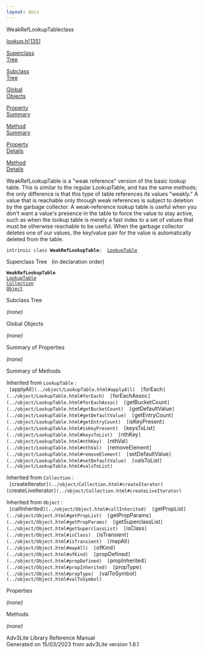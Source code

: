 ```yaml
---
layout: docs
---
```

<span class="title">WeakRefLookupTable</span><span class="type">class</span>

[lookup.h](../file/lookup.h.html)\[[135](../source/lookup.h.html#135)\]

[Superclass  
Tree](#_SuperClassTree_)

[Subclass  
Tree](#_SubClassTree_)

[Global  
Objects](#_ObjectSummary_)

[Property  
Summary](#_PropSummary_)

[Method  
Summary](#_MethodSummary_)

[Property  
Details](#_Properties_)

[Method  
Details](#_Methods_)

<div class="fdesc">

WeakRefLookupTable is a "weak reference" version of the basic lookup
table. This is similar to the regular LookupTable, and has the same
methods; the only difference is that this type of table references its
values "weakly." A value that is reachable only through weak references
is subject to deletion by the garbage collector. A weak-reference lookup
table is useful when you don't want a value's presence in the table to
force the value to stay active, such as when the lookup table is merely
a fast index to a set of values that must be otherwise reachable to be
useful. When the garbage collector deletes one of our values, the
key/value pair for the value is automatically deleted from the table.

`intrinsic class `**`WeakRefLookupTable`**` :   `[`LookupTable`](../object/LookupTable.html)

</div>

<span id="_SuperClassTree_"></span>

<div class="mjhd">

<span class="hdln">Superclass Tree</span>   (in declaration order)

</div>

**`WeakRefLookupTable`**  
[`LookupTable`](../object/LookupTable.html)  
[`Collection`](../object/Collection.html)  
[`Object`](../object/Object.html)  
<span id="_SubClassTree_"></span>

<div class="mjhd">

<span class="hdln">Subclass Tree</span>  

</div>

*(none)* <span id="_ObjectSummary_"></span>

<div class="mjhd">

<span class="hdln">Global Objects</span>  

</div>

*(none)* <span id="_PropSummary_"></span>

<div class="mjhd">

<span class="hdln">Summary of Properties</span>  

</div>









*(none)* <span id="_MethodSummary_"></span>

<div class="mjhd">

<span class="hdln">Summary of Methods</span>  

</div>



Inherited from `LookupTable` :  
` [`applyAll`](../object/LookupTable.html#applyAll)  [`forEach`](../object/LookupTable.html#forEach)  [`forEachAssoc`](../object/LookupTable.html#forEachAssoc)  [`getBucketCount`](../object/LookupTable.html#getBucketCount)  [`getDefaultValue`](../object/LookupTable.html#getDefaultValue)  [`getEntryCount`](../object/LookupTable.html#getEntryCount)  [`isKeyPresent`](../object/LookupTable.html#isKeyPresent)  [`keysToList`](../object/LookupTable.html#keysToList)  [`nthKey`](../object/LookupTable.html#nthKey)  [`nthVal`](../object/LookupTable.html#nthVal)  [`removeElement`](../object/LookupTable.html#removeElement)  [`setDefaultValue`](../object/LookupTable.html#setDefaultValue)  [`valsToList`](../object/LookupTable.html#valsToList)  `

Inherited from `Collection` :  
` [`createIterator`](../object/Collection.html#createIterator)  [`createLiveIterator`](../object/Collection.html#createLiveIterator)  `

Inherited from `Object` :  
` [`callInherited`](../object/Object.html#callInherited)  [`getPropList`](../object/Object.html#getPropList)  [`getPropParams`](../object/Object.html#getPropParams)  [`getSuperclassList`](../object/Object.html#getSuperclassList)  [`isClass`](../object/Object.html#isClass)  [`isTransient`](../object/Object.html#isTransient)  [`mapAll`](../object/Object.html#mapAll)  [`ofKind`](../object/Object.html#ofKind)  [`propDefined`](../object/Object.html#propDefined)  [`propInherited`](../object/Object.html#propInherited)  [`propType`](../object/Object.html#propType)  [`valToSymbol`](../object/Object.html#valToSymbol)  `

<span id="_Properties_"></span>

<div class="mjhd">

<span class="hdln">Properties</span>  

</div>

*(none)* <span id="_Methods_"></span>

<div class="mjhd">

<span class="hdln">Methods</span>  

</div>

*(none)*

<div class="ftr">

Adv3Lite Library Reference Manual  
Generated on 15/03/2023 from adv3Lite version 1.6.1

</div>
